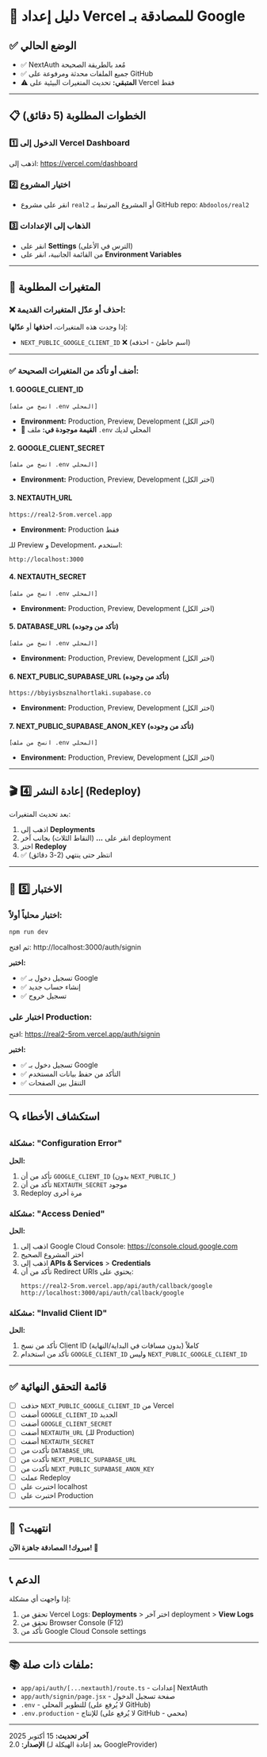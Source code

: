 # 🚀 دليل إعداد Vercel للمصادقة بـ Google

## ✅ الوضع الحالي
- ✅ NextAuth مُعد بالطريقة الصحيحة
- ✅ جميع الملفات محدثة ومرفوعة على GitHub
- ⚠️ **المتبقي:** تحديث المتغيرات البيئية على Vercel فقط

---

## 📋 الخطوات المطلوبة (5 دقائق)

### 1️⃣ **الدخول إلى Vercel Dashboard**

اذهب إلى: https://vercel.com/dashboard

### 2️⃣ **اختيار المشروع**

- انقر على مشروع `real2` أو المشروع المرتبط بـ GitHub repo: `Abdoolos/real2`

### 3️⃣ **الذهاب إلى الإعدادات**

- انقر على **Settings** (الترس في الأعلى)
- من القائمة الجانبية، انقر على **Environment Variables**

---

## 🔧 المتغيرات المطلوبة

### ❌ **احذف أو عدّل المتغيرات القديمة:**

إذا وجدت هذه المتغيرات، **احذفها** أو **عدّلها**:
- `NEXT_PUBLIC_GOOGLE_CLIENT_ID` ❌ (اسم خاطئ - احذفه)

---

### ✅ **أضف أو تأكد من المتغيرات الصحيحة:**

#### **1. GOOGLE_CLIENT_ID**
```
[انسخ من ملف .env المحلي]
```
- **Environment:** Production, Preview, Development (اختر الكل)
- 📝 **القيمة موجودة في:** ملف `.env` المحلي لديك

#### **2. GOOGLE_CLIENT_SECRET**
```
[انسخ من ملف .env المحلي]
```
- **Environment:** Production, Preview, Development (اختر الكل)

#### **3. NEXTAUTH_URL**
```
https://real2-5rom.vercel.app
```
- **Environment:** Production فقط

للـ Preview و Development، استخدم:
```
http://localhost:3000
```

#### **4. NEXTAUTH_SECRET**
```
[انسخ من ملف .env المحلي]
```
- **Environment:** Production, Preview, Development (اختر الكل)

#### **5. DATABASE_URL** (تأكد من وجوده)
```
[انسخ من ملف .env المحلي]
```
- **Environment:** Production, Preview, Development (اختر الكل)

#### **6. NEXT_PUBLIC_SUPABASE_URL** (تأكد من وجوده)
```
https://bbyiysbsznalhortlaki.supabase.co
```
- **Environment:** Production, Preview, Development (اختر الكل)

#### **7. NEXT_PUBLIC_SUPABASE_ANON_KEY** (تأكد من وجوده)
```
[انسخ من ملف .env المحلي]
```
- **Environment:** Production, Preview, Development (اختر الكل)

---

## 🎬 **4️⃣ إعادة النشر (Redeploy)**

بعد تحديث المتغيرات:

1. اذهب إلى **Deployments**
2. انقر على **...** (النقاط الثلاث) بجانب آخر deployment
3. اختر **Redeploy**
4. ✅ انتظر حتى ينتهي (2-3 دقائق)

---

## 🧪 **5️⃣ الاختبار**

### **اختبار محلياً أولاً:**

```bash
npm run dev
```

ثم افتح: http://localhost:3000/auth/signin

**اختبر:**
- ✅ تسجيل دخول بـ Google
- ✅ إنشاء حساب جديد
- ✅ تسجيل خروج

### **اختبار على Production:**

افتح: https://real2-5rom.vercel.app/auth/signin

**اختبر:**
- ✅ تسجيل دخول بـ Google
- ✅ التأكد من حفظ بيانات المستخدم
- ✅ التنقل بين الصفحات

---

## 🔍 **استكشاف الأخطاء**

### **مشكلة: "Configuration Error"**

**الحل:**
1. تأكد من أن `GOOGLE_CLIENT_ID` (بدون `NEXT_PUBLIC_`)
2. تأكد من أن `NEXTAUTH_SECRET` موجود
3. Redeploy مرة أخرى

### **مشكلة: "Access Denied"**

**الحل:**
1. اذهب إلى Google Cloud Console: https://console.cloud.google.com
2. اختر المشروع الصحيح
3. اذهب إلى **APIs & Services** > **Credentials**
4. تأكد من أن Redirect URIs يحتوي على:
   ```
   https://real2-5rom.vercel.app/api/auth/callback/google
   http://localhost:3000/api/auth/callback/google
   ```

### **مشكلة: "Invalid Client ID"**

**الحل:**
1. تأكد من نسخ Client ID كاملاً (بدون مسافات في البداية/النهاية)
2. تأكد من استخدام `GOOGLE_CLIENT_ID` وليس `NEXT_PUBLIC_GOOGLE_CLIENT_ID`

---

## ✅ **قائمة التحقق النهائية**

- [ ] حذفت `NEXT_PUBLIC_GOOGLE_CLIENT_ID` من Vercel
- [ ] أضفت `GOOGLE_CLIENT_ID` الجديد
- [ ] أضفت `GOOGLE_CLIENT_SECRET`
- [ ] أضفت `NEXTAUTH_URL` (للـ Production)
- [ ] أضفت `NEXTAUTH_SECRET`
- [ ] تأكدت من `DATABASE_URL`
- [ ] تأكدت من `NEXT_PUBLIC_SUPABASE_URL`
- [ ] تأكدت من `NEXT_PUBLIC_SUPABASE_ANON_KEY`
- [ ] عملت Redeploy
- [ ] اختبرت على localhost
- [ ] اختبرت على Production

---

## 🎉 **انتهيت؟**

**مبروك! المصادقة جاهزة الآن! 🚀**

---

## 📞 **الدعم**

إذا واجهت أي مشكلة:
1. تحقق من Vercel Logs: **Deployments** > اختر آخر deployment > **View Logs**
2. تحقق من Browser Console (F12)
3. تأكد من Google Cloud Console settings

---

## 📚 **ملفات ذات صلة:**

- `app/api/auth/[...nextauth]/route.ts` - إعدادات NextAuth
- `app/auth/signin/page.jsx` - صفحة تسجيل الدخول
- `.env` - للتطوير المحلي (لا يُرفع على GitHub)
- `.env.production` - للإنتاج (لا يُرفع على GitHub - محمي)

---

**آخر تحديث:** 15 أكتوبر 2025  
**الإصدار:** 2.0 (بعد إعادة الهيكلة لـ GoogleProvider)
